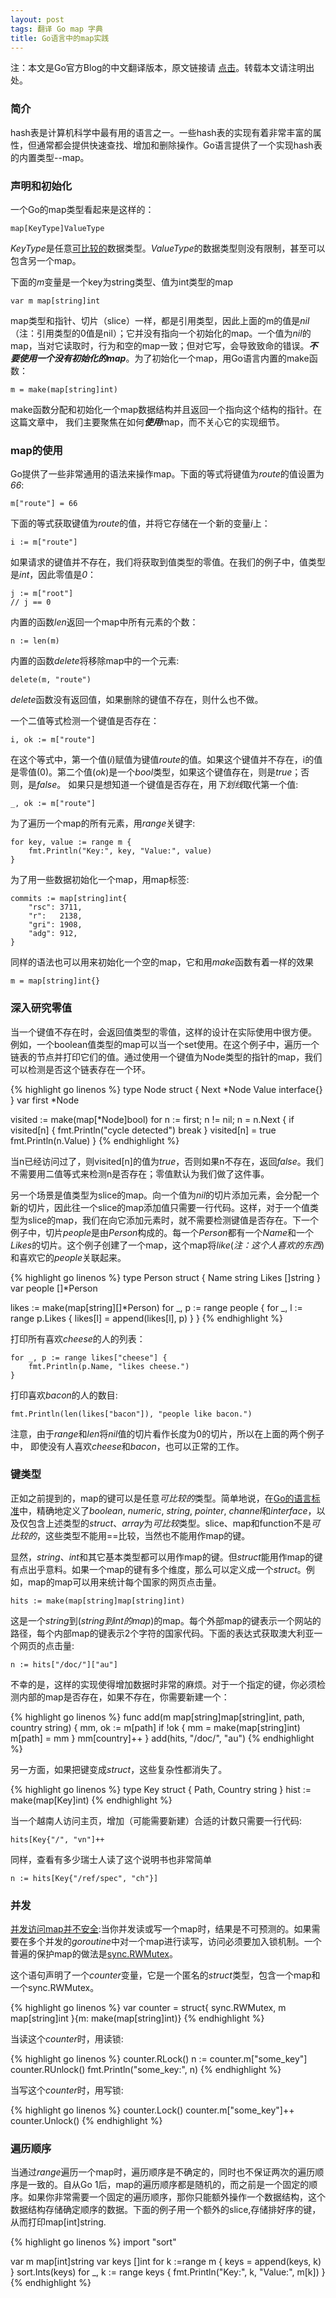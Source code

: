 ```yaml
---
layout: post
tags: 翻译 Go map 字典
title: Go语言中的map实践
---
```


注：本文是Go官方Blog的中文翻译版本，原文链接请
[点击](http://blog.golang.org/go-maps-in-action)。转载本文请注明出处。

### 简介

hash表是计算机科学中最有用的语言之一。一些hash表的实现有着非常丰富的属性，但通常都会提供快速查找、增加和删除操作。Go语言提供了一个实现hash表的内置类型--map。

### 声明和初始化

一个Go的map类型看起来是这样的：

	map[KeyType]ValueType

*KeyType*是任意[可比较的](http://golang.org/ref/spec#Comparison_operators)数据类型。*ValueType*的数据类型则没有限制，甚至可以包含另一个map。

下面的*m*变量是一个key为string类型、值为int类型的map

	var m map[string]int

map类型和指针、切片（slice）一样，都是引用类型，因此上面的m的值是*nil*（注：引用类型的0值是nil）；它并没有指向一个初始化的map。一个值为*nil*的map，当对它读取时，行为和空的map一致；但对它写，会导致致命的错误。***不要使用一个没有初始化的map***。为了初始化一个map，用Go语言内置的make函数：

	m = make(map[string]int)

make函数分配和初始化一个map数据结构并且返回一个指向这个结构的指针。在这篇文章中，
我们主要聚焦在如何***使用***map，而不关心它的实现细节。

### map的使用

Go提供了一些非常通用的语法来操作map。下面的等式将键值为*route*的值设置为*66*:


	m["route"] = 66

下面的等式获取键值为*route*的值，并将它存储在一个新的变量*i*上：

	i := m["route"]

如果请求的键值并不存在，我们将获取到值类型的零值。在我们的例子中，值类型是*int*，因此零值是*0*：

	j := m["root"]
	// j == 0

内置的函数*len*返回一个map中所有元素的个数：

	n := len(m)

内置的函数*delete*将移除map中的一个元素:

	delete(m, "route")

*delete*函数没有返回值，如果删除的键值不存在，则什么也不做。

一个二值等式检测一个键值是否存在：

	i, ok := m["route"]

在这个等式中，第一个值(*i*)赋值为键值*route*的值。如果这个键值并不存在，i的值是零值(0)。第二个值(*ok*)是一个*bool*类型，如果这个键值存在，则是*true*；否则，是*false*。
如果只是想知道一个键值是否存在，用*下划线*取代第一个值:

	_, ok := m["route"]

为了遍历一个map的所有元素，用*range*关键字:

	for key, value := range m {
		fmt.Println("Key:", key, "Value:", value)
	}

为了用一些数据初始化一个map，用map标签:

	commits := map[string]int{
		"rsc": 3711,
		"r":   2138,
		"gri": 1908,
		"adg": 912,
	}

同样的语法也可以用来初始化一个空的map，它和用*make*函数有着一样的效果

	m = map[string]int{}


### 深入研究零值

当一个键值不存在时，会返回值类型的零值，这样的设计在实际使用中很方便。
例如，一个boolean值类型的map可以当一个set使用。在这个例子中，遍历一个链表的节点并打印它们的值。通过使用一个键值为Node类型的指针的map，我们可以检测是否这个链表存在一个环。

{% highlight go linenos %}
type Node struct {
	Next *Node
	Value interface{}
}
var first *Node

visited := make(map[*Node]bool)
for n := first; n != nil; n = n.Next {
	if visited[n] {
		fmt.Println("cycle detected")
		break
	}
	visited[n] = true
	fmt.Println(n.Value)
}
{% endhighlight %}

当n已经访问过了，则visited[n]的值为*true*，否则如果n不存在，返回*false*。我们不需要用二值等式来检测n是否存在；零值默认为我们做了这件事。

另一个场景是值类型为slice的map。向一个值为*nil*的切片添加元素，会分配一个新的切片，因此往一个slice的map添加值只需要一行代码。这样，对于一个值类型为slice的map，我们在向它添加元素时，就不需要检测键值是否存在。下一个例子中，切片*people*是由*Person*构成的。每一个*Person*都有一个*Name*和一个*Likes*的切片。这个例子创建了一个map，这个map将*like*(*注：这个人喜欢的东西*)和喜欢它的*people*关联起来。

{% highlight go linenos %}
type Person struct {
	Name string
	Likes []string
}
var people []*Person

likes := make(map[string][]*Person)
for _, p := range people {
	for _, l := range p.Likes {
		likes[l] = append(likes[l], p)
	}
}
{% endhighlight %}

打印所有喜欢*cheese*的人的列表：

	for _, p := range likes["cheese"] {
		fmt.Println(p.Name, "likes cheese.")
	}

打印喜欢*bacon*的人的数目:

	fmt.Println(len(likes["bacon"]), "people like bacon.")

注意，由于*range*和*len*将*nil*值的切片看作长度为0的切片，所以在上面的两个例子中，
即使没有人喜欢*cheese*和*bacon*，也可以正常的工作。

### 键类型

正如之前提到的，map的键可以是任意*可比较的*类型。简单地说，在[Go的语言标准](http://golang.org/ref/spec#Comparison_operators)中，精确地定义了*boolean*, *numeric*, *string*, *pointer*, *channel*和*interface*，以及仅包含上述类型的*struct*、*array*为*可比较*类型。slice、map和function不是*可比较的*，这些类型不能用==比较，当然也不能用作map的键。

显然，*string*、*int*和其它基本类型都可以用作map的键。但*struct*能用作map的键有点出乎意料。如果一个map的键有多个维度，那么可以定义成一个*struct*。例如，map的map可以用来统计每个国家的网页点击量。

	hits := make(map[string]map[string]int)

这是一个*string*到(*string到int的map*)的map。每个外部map的键表示一个网站的路径，每个内部map的键表示2个字符的国家代码。下面的表达式获取澳大利亚一个网页的点击量:

	n := hits["/doc/"]["au"]

不幸的是，这样的实现使得增加数据时非常的麻烦。对于一个指定的键，你必须检测内部的map是否存在，如果不存在，你需要新建一个：

{% highlight go linenos %}
func add(m map[string]map[string]int, path, country string) {
	mm, ok := m[path]
	if !ok {
		mm = make(map[string]int)
		m[path] = mm
	}
	mm[country]++
}
add(hits, "/doc/", "au")
{% endhighlight %}

另一方面，如果把键变成*struct*，这些复杂性都消失了。

{% highlight go linenos %}
type Key struct {
	Path, Country string
}
hist := make(map[Key]int)
{% endhighlight %}

当一个越南人访问主页，增加（可能需要新建）合适的计数只需要一行代码:

	hits[Key{"/", "vn"]++

同样，查看有多少瑞士人读了这个说明书也非常简单

	n := hits[Key{"/ref/spec", "ch"}]


### 并发

[并发访问map并不安全](http://golang.org/doc/faq#atomic_maps):当你并发读或写一个map时，结果是不可预测的。如果需要在多个并发的*goroutine*中对一个map进行读写，访问必须要加入锁机制。一个普遍的保护map的做法是[sync.RWMutex](http://golang.org/pkg/sync/#RWMutex)。

这个语句声明了一个*counter*变量，它是一个匿名的*struct*类型，包含一个map和一个sync.RWMutex。

{% highlight go linenos %}
var counter = struct{
	sync.RWMutex,
	m map[string]int
}{m: make(map[string]int)}
{% endhighlight %}

当读这个*counter*时，用读锁:

{% highlight go linenos %}
counter.RLock()
n := counter.m["some_key"]
counter.RUnlock()
fmt.Println("some_key:", n)
{% endhighlight %}

当写这个*counter*时，用写锁:

{% highlight go linenos %}
counter.Lock()
counter.m["some_key"]++
counter.Unlock()
{% endhighlight %}


### 遍历顺序

当通过*range*遍历一个map时，遍历顺序是不确定的，同时也不保证两次的遍历顺序是一致的。自从Go 1后，map的遍历顺序都是随机的，而之前是一个固定的顺序。如果你非常需要一个固定的遍历顺序，那你只能额外操作一个数据结构，这个数据结构存储确定顺序的数据。下面的例子用一个额外的slice,存储排好序的键，从而打印map[int]string.

{% highlight go linenos %}
import "sort"

var m map[int]string
var keys []int
for k :=range m {
	keys = append(keys, k)
}
sort.Ints(keys)
for _, k := range keys {
	fmt.Println("Key:", k, "Value:", m[k])
}
{% endhighlight %}
